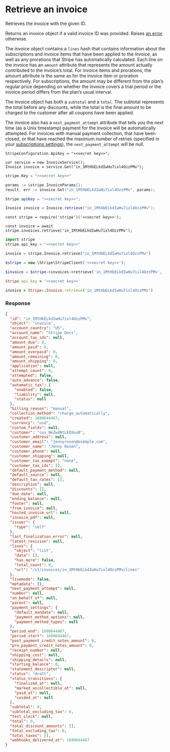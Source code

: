 # Retrieve an invoice

Retrieves the invoice with the given ID.

Returns an invoice object if a valid invoice ID was provided. Raises [an error](#errors) otherwise.

The invoice object contains a `lines` hash that contains information about the subscriptions and invoice items that have been applied to the invoice, as well as any prorations that Stripe has automatically calculated. Each line on the invoice has an `amount` attribute that represents the amount actually contributed to the invoice’s total. For invoice items and prorations, the amount attribute is the same as for the invoice item or proration respectively. For subscriptions, the amount may be different from the plan’s regular price depending on whether the invoice covers a trial period or the invoice period differs from the plan’s usual interval.

The invoice object has both a `subtotal` and a `total`. The subtotal represents the total before any discounts, while the total is the final amount to be charged to the customer after all coupons have been applied.

The invoice also has a `next_payment_attempt` attribute that tells you the next time (as a Unix timestamp) payment for the invoice will be automatically attempted. For invoices with manual payment collection, that have been closed, or that have reached the maximum number of retries (specified in your [subscriptions settings](https://dashboard.stripe.com/account/billing/automatic)), the `next_payment_attempt` will be null.


```dotnet
StripeConfiguration.ApiKey = "<<secret key>>";

var service = new InvoiceService();
Invoice invoice = service.Get("in_1MtHbELkdIwHu7ixl4OzzPMv");
```

```go
stripe.Key = "<<secret key>>"

params := &stripe.InvoiceParams{};
result, err := invoice.Get("in_1MtHbELkdIwHu7ixl4OzzPMv", params);
```

```java
Stripe.apiKey = "<<secret key>>";

Invoice invoice = Invoice.retrieve("in_1MtHbELkdIwHu7ixl4OzzPMv");
```

```node
const stripe = require('stripe')('<<secret key>>');

const invoice = await stripe.invoices.retrieve('in_1MtHbELkdIwHu7ixl4OzzPMv');
```

```python
import stripe
stripe.api_key = "<<secret key>>"

invoice = stripe.Invoice.retrieve("in_1MtHbELkdIwHu7ixl4OzzPMv")
```

```php
$stripe = new \Stripe\StripeClient('<<secret key>>');

$invoice = $stripe->invoices->retrieve('in_1MtHbELkdIwHu7ixl4OzzPMv', []);
```

```ruby
Stripe.api_key = '<<secret key>>'

invoice = Stripe::Invoice.retrieve('in_1MtHbELkdIwHu7ixl4OzzPMv')
```

### Response

```json
{
  "id": "in_1MtHbELkdIwHu7ixl4OzzPMv",
  "object": "invoice",
  "account_country": "US",
  "account_name": "Stripe Docs",
  "account_tax_ids": null,
  "amount_due": 0,
  "amount_paid": 0,
  "amount_overpaid": 0,
  "amount_remaining": 0,
  "amount_shipping": 0,
  "application": null,
  "attempt_count": 0,
  "attempted": false,
  "auto_advance": false,
  "automatic_tax": {
    "enabled": false,
    "liability": null,
    "status": null
  },
  "billing_reason": "manual",
  "collection_method": "charge_automatically",
  "created": 1680644467,
  "currency": "usd",
  "custom_fields": null,
  "customer": "cus_NeZwdNtLEOXuvB",
  "customer_address": null,
  "customer_email": "jennyrosen@example.com",
  "customer_name": "Jenny Rosen",
  "customer_phone": null,
  "customer_shipping": null,
  "customer_tax_exempt": "none",
  "customer_tax_ids": [],
  "default_payment_method": null,
  "default_source": null,
  "default_tax_rates": [],
  "description": null,
  "discounts": [],
  "due_date": null,
  "ending_balance": null,
  "footer": null,
  "from_invoice": null,
  "hosted_invoice_url": null,
  "invoice_pdf": null,
  "issuer": {
    "type": "self"
  },
  "last_finalization_error": null,
  "latest_revision": null,
  "lines": {
    "object": "list",
    "data": [],
    "has_more": false,
    "total_count": 0,
    "url": "/v1/invoices/in_1MtHbELkdIwHu7ixl4OzzPMv/lines"
  },
  "livemode": false,
  "metadata": {},
  "next_payment_attempt": null,
  "number": null,
  "on_behalf_of": null,
  "parent": null,
  "payment_settings": {
    "default_mandate": null,
    "payment_method_options": null,
    "payment_method_types": null
  },
  "period_end": 1680644467,
  "period_start": 1680644467,
  "post_payment_credit_notes_amount": 0,
  "pre_payment_credit_notes_amount": 0,
  "receipt_number": null,
  "shipping_cost": null,
  "shipping_details": null,
  "starting_balance": 0,
  "statement_descriptor": null,
  "status": "draft",
  "status_transitions": {
    "finalized_at": null,
    "marked_uncollectible_at": null,
    "paid_at": null,
    "voided_at": null
  },
  "subtotal": 0,
  "subtotal_excluding_tax": 0,
  "test_clock": null,
  "total": 0,
  "total_discount_amounts": [],
  "total_excluding_tax": 0,
  "total_taxes": [],
  "webhooks_delivered_at": 1680644467
}
```